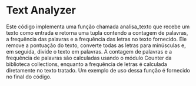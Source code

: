 # Text Analyzer
 Este código implementa uma função chamada analisa_texto que recebe um texto como entrada e retorna uma tupla contendo a contagem de palavras, a frequência das palavras e a frequência das letras no texto fornecido. Ele remove a pontuação do texto, converte todas as letras para minúsculas e, em seguida, divide o texto em palavras. A contagem de palavras e a frequência de palavras são calculadas usando o módulo Counter da biblioteca collections, enquanto a frequência de letras é calculada diretamente no texto tratado. Um exemplo de uso dessa função é fornecido no final do código.
